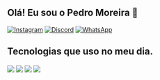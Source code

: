 ## Olá! Eu sou o Pedro Moreira 👋


[![Instagram](https://img.shields.io/badge/Instagram-E4405F?style=for-the-badge&logo=instagram&logoColor=white)](https://www.instagram.com/pedro_moreirat/)
[![Discord](https://img.shields.io/badge/Discord-7289DA?style=for-the-badge&logo=discord&logoColor=white)](https://discordapp.com/users/620363768550916106)
[![WhatsApp](https://img.shields.io/badge/WhatsApp-25D366?style=for-the-badge&logo=whatsapp&logoColor=white)](https://api.whatsapp.com/send/?phone=5518996941815&text&type=phone_number&app_absent=0)

## Tecnologias que uso no meu dia.
<div style="display: inline_block">
<img align="center" src="https://cdn.jsdelivr.net/gh/devicons/devicon@latest/icons/html5/html5-original.svg" />
<img align="center" src="https://cdn.jsdelivr.net/gh/devicons/devicon@latest/icons/css3/css3-original.svg" />
<img align="center" src="https://cdn.jsdelivr.net/gh/devicons/devicon@latest/icons/javascript/javascript-original.svg" />
<img align="center" src="https://cdn.jsdelivr.net/gh/devicons/devicon@latest/icons/tailwindcss/tailwindcss-original.svg" />
<!--<img align="center" src="https://cdn.jsdelivr.net/gh/devicons/devicon@latest/icons/vuejs/vuejs-original.svg" /> -->
</div>

<!--https://dev.to/envoy_/150-badges-for-github-pnk**--!>
